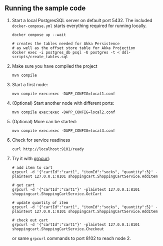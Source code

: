 ## Running the sample code

1. Start a local PostgresSQL server on default port 5432. The included `docker-compose.yml` starts everything required for running locally.

    ```shell
    docker compose up --wait

    # creates the tables needed for Akka Persistence
    # as well as the offset store table for Akka Projection
    docker exec -i postgres_db psql -U postgres -t < ddl-scripts/create_tables.sql
    ```

2. Make sure you have compiled the project

    ```shell
    mvn compile 
    ```

3. Start a first node:

    ```shell
    mvn compile exec:exec -DAPP_CONFIG=local1.conf
    ```

4. (Optional) Start another node with different ports:

    ```shell
    mvn compile exec:exec -DAPP_CONFIG=local2.conf
    ```

5. (Optional) More can be started:

    ```shell
    mvn compile exec:exec -DAPP_CONFIG=local3.conf
    ```

6. Check for service readiness

    ```shell
    curl http://localhost:9101/ready
    ```

7. Try it with [grpcurl](https://github.com/fullstorydev/grpcurl):

    ```shell
    # add item to cart
    grpcurl -d '{"cartId":"cart1", "itemId":"socks", "quantity":3}' -plaintext 127.0.0.1:8101 shoppingcart.ShoppingCartService.AddItem
    
    # get cart
    grpcurl -d '{"cartId":"cart1"}' -plaintext 127.0.0.1:8101 shoppingcart.ShoppingCartService.GetCart
    
    # update quantity of item
    grpcurl -d '{"cartId":"cart1", "itemId":"socks", "quantity":5}' -plaintext 127.0.0.1:8101 shoppingcart.ShoppingCartService.AddItem
    
    # check out cart
    grpcurl -d '{"cartId":"cart1"}' -plaintext 127.0.0.1:8101 shoppingcart.ShoppingCartService.Checkout
    ```

    or same `grpcurl` commands to port 8102 to reach node 2.
